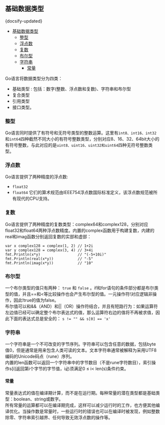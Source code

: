 ## 基础数据类型
{docsify-updated}

- [基础数据类型](#基础数据类型)
  - [整型](#整型)
  - [浮点数](#浮点数)
  - [复数](#复数)
  - [布尔型](#布尔型)
  - [字符串](#字符串)
    - [常量](#常量)


Go语言将数据类型分为四类：
+ 基础类型 : 包括：数字(整数、浮点数和复数)、字符串和布尔型
+ 复合类型
+ 引用类型
+ 接口类型。

### 整型
Go语言同时提供了有符号和无符号类型的整数运算。这里有`int8、int16、int32`和`int64`四种截然不同大小的有符号整数类型，分别对应8、16、32、64bit大小的有符号整数，与此对应的是`uint8、uint16、uint32和uint64`四种无符号整数类型。

### 浮点数
Go语言提供了两种精度的浮点数: 
+ `float32`
+ `float64`
它们的算术规范由IEEE754浮点数国际标准定义，该浮点数规范被所有现代的CPU支持。


### 复数
Go语言提供了两种精度的复数类型：complex64和complex128，分别对应float32和float64两种浮点数精度。内置的complex函数用于构建复数，内建的real和imag函数分别返回复数的实部和虚部：
```
var x complex128 = complex(1, 2) // 1+2i
var y complex128 = complex(3, 4) // 3+4i
fmt.Println(x*y)                 // "(-5+10i)"
fmt.Println(real(x*y))           // "-5"
fmt.Println(imag(x*y))           // "10"
```

### 布尔型
一个布尔类型的值只有两种： `true` 和 `false` 。if和for语句的条件部分都是布尔类型的值，并且==和<等比较操作也会产生布尔型的值。一元操作符!对应逻辑非操作，因此!true的值为false。  
布尔值可以和&&（AND）和||（OR）操作符结合，并且有短路行为：如果运算符左边值已经可以确定整个布尔表达式的值，那么运算符右边的值将不再被求值，因此下面的表达式总是安全的：
```s != "" && s[0] == 'x'```


### 字符串
一个字符串是一个不可改变的字节序列。字符串可以包含任意的数据，包括byte值0，但是通常是用来包含人类可读的文本。文本字符串通常被解释为采用UTF8编码的Unicode码点（rune）序列。  
内置的len函数可以返回一个字符串中的字节数目（不是rune字符数目），索引操作s[i]返回第i个字节的字节值，i必须满足0 ≤ i< len(s)条件约束。

#### 常量
常量表达式的值在编译期计算，而不是在运行期。每种常量的潜在类型都是基础类型：boolean、string或数字。  
所有常量的运算都可以在编译期完成，这样可以减少运行时的工作，也方便其他编译优化。当操作数是常量时，一些运行时的错误也可以在编译时被发现，例如整数除零、字符串索引越界、任何导致无效浮点数的操作等。

